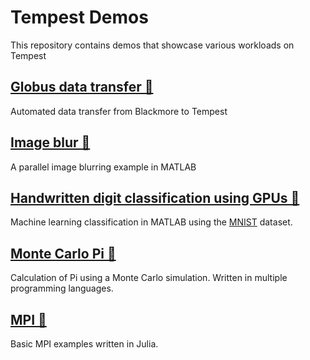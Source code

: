 # Tempest Demos
This repository contains demos that showcase various workloads on Tempest

## [Globus data transfer 📁](globus-automated-transfer)

Automated data transfer from Blackmore to Tempest

## [Image blur 📁](image-blur)

A parallel image blurring example in MATLAB

## [Handwritten digit classification using GPUs 📁](mnist)

Machine learning classification in MATLAB using the [MNIST](https://en.wikipedia.org/wiki/MNIST_database) dataset.

## [Monte Carlo Pi 📁](monte-carlo-pi)

Calculation of Pi using a Monte Carlo simulation. Written in multiple programming languages.

## [MPI 📁](mpi)

Basic MPI examples written in Julia.

